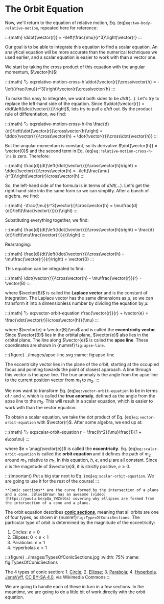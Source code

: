 # The Orbit Equation

Now, we'll return to the equation of relative motion, Eq. {eq}`eq:two-body-relative-motion`, repeated here for reference:

:::{math}
\ddot{\vector{r}} = -\left(\frac{\mu}{r^3}\right)\vector{r}
:::

Our goal is to be able to integrate this equation to find a scalar equation. An analytical equation will be more accurate than the numerical techniques we used earlier, and a scalar equation is easier to work with than a vector one.

We start by taking the cross product of this equation with the angular momentum, $\vector{h}$:

:::{math}
:label: eq:relative-motion-cross-h
\ddot{\vector{r}}\cross\vector{h} = -\left(\frac{\mu}{r^3}\right)\vector{r}\cross\vector{h}
:::

To make this easy to integrate, we want both sides to be $d/dt(\ldots)$. Let's try to replace the left-hand side of the equation. Since $\ddot{\vector{r}} = d/dt\left(\dot{\vector{r}}\right)$, lets try to pull a $d/dt$ out. By the product rule of differentiation, we find:

:::{math}
:label: eq:relative-motion-cross-h-lhs
\frac{d}{dt}\left(\dot{\vector{r}}\cross\vector{h}\right) = \ddot{\vector{r}}\cross\vector{h} + \dot{\vector{r}}\cross\dot{\vector{h}}
:::

But the angular momentum is constant, so its derivative $\dot{\vector{h}} = \vector{0}$ and the second term in Eq. {eq}`eq:relative-motion-cross-h-lhs` is zero. Therefore:

:::{math}
\frac{d}{dt}\left(\dot{\vector{r}}\cross\vector{h}\right) = \ddot{\vector{r}}\cross\vector{h} = -\left(\frac{\mu}{r^3}\right)\vector{r}\cross\vector{h}
:::

So, the left-hand side of the formula is in terms of $d/dt(\ldots)$. Let's get the right-hand side into the same form so we can simplify. After a bunch of algebra, we find:

:::{math}
-\frac{\mu}{r^3}\vector{r}\cross\vector{h} = \mu\frac{d}{dt}\left(\frac{\vector{r}}{r}\right)
:::

Substituting everything together, we find:

:::{math}
\frac{d}{dt}\left(\dot{\vector{r}}\cross\vector{h}\right) = \frac{d}{dt}\left(\mu\frac{\vector{r}}{r}\right)
:::

Rearranging:

:::{math}
\frac{d}{dt}\left(\dot{\vector{r}}\cross\vector{h} - \mu\frac{\vector{r}}{r}\right) = \vector{0}
:::

This equation can be integrated to find:

:::{math}
\dot{\vector{r}}\cross\vector{h} - \mu\frac{\vector{r}}{r} = \vector{B}
:::

where $\vector{B}$ is called the **Laplace vector** and is the constant of integration. The Laplace vector has the same dimensions as $\mu$, so we can transform it into a dimensionless number by dividing the equation by $\mu$:

:::{math}
:label: eq:vector-orbit-equation
\frac{\vector{r}}{r} + \vector{e} = \frac{\dot{\vector{r}}\cross\vector{h}}{\mu}
:::

where $\vector{e} = \vector{B}/\mu$ and is called the **eccentricity vector**. Since $\vector{B}$ lies in the orbital plane, $\vector{e}$ also lies in the orbital plane. The line along $\vector{e}$ is called the **apse line**. These coordinates are shown in {numref}`fig:apse-line`.

:::{figure} ../images/apse-line.svg
:name: fig:apse-line

The eccentricity vector lies in the plane of the orbit, starting at the occupied focus and pointing towards the point of closest approach. A line through this vector is the apse line. The true anomaly is the angle from the apse line to the current position vector from $m_1$ to $m_2$.
:::

We now want to transform Eq. {eq}`eq:vector-orbit-equation` to be in terms of $r$ and $\nu$, which is called the **true anomaly**, defined as the angle from the apse line to the $m_2$. This will result in a scalar equation, which is easier to work with than the vector equation.

To obtain a scalar equation, we take the dot product of Eq. {eq}`eq:vector-orbit-equation` with $\vector{r}$. After some algebra, we end up at:

:::{math}
:label: eq:scalar-orbit-equation
r = \frac{h^2}{\mu}\frac{1}{1 + e\cos\nu}
:::

where $e = \mag{\vector{e}}$ is called the **eccentricity**. Eq. {eq}`eq:scalar-orbit-equation` is called the **orbit equation** and it defines the path of $m_2$ around $m_1$, relative to $m_1$. In this equation, $h$, $e$, and $\mu$ are all constant. Since $e$ is the magnitude of $\vector{e}$, it is strictly positive, $e \geq 0$.

:::{important}
Put a big star next to Eq. {eq}`eq:scalar-orbit-equation`. We are going to use it for the rest of the course!
:::

```{margin}
**Conic sections** are the curve formed by the intersection of a plane and a cone. 3Blue1Brown has an awesome [video](https://youtu.be/pQa_tWZmlGs) covering why ellipses are formed from the intersection of a cone and a plane.
```

The orbit equation describes [**conic sections**](https://en.wikipedia.org/wiki/Conic_section), meaning that all orbits are one of four types, as shown in {numref}`fig:TypesOfConicSections`. The particular type of orbit is determined by the magnitude of the eccentricity:

1. Circles: $e = 0$
2. Ellipses: $0 < e < 1$
3. Parabolas: $e = 1$
4. Hyperbolas $e > 1$

:::{figure} ../images/TypesOfConicSections.jpg
:width: 75%
:name: fig:TypesOfConicSections

The 4 types of conic section: 1. [Circle](https://en.wikipedia.org/wiki/Circle); 2. [Ellipse](https://en.wikipedia.org/wiki/Ellipse); 3. [Parabola](https://en.wikipedia.org/wiki/Parabola); 4. [Hyperbola](https://en.wikipedia.org/wiki/Hyperbola). [JensVyff](https://commons.wikimedia.org/wiki/File:TypesOfConicSections.jpg), [CC BY-SA 4.0](https://creativecommons.org/licenses/by-sa/4.0), via Wikimedia Commons
:::

We are going to handle each of these in turn in a few sections. In the meantime, we are going to do a little bit of work directly with the orbit equation.
